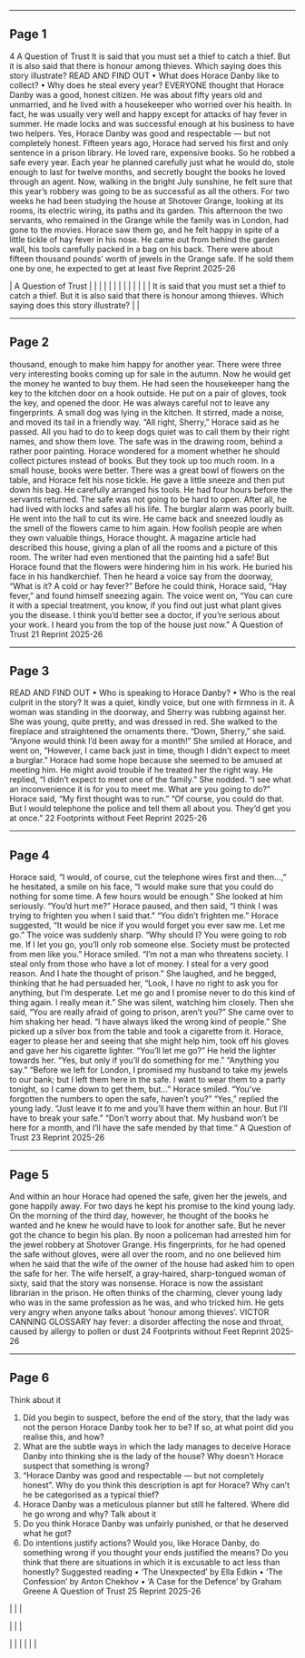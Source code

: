 

---

## Page 1

4
A Question of Trust
It is said that you must set a thief to catch
a thief. But it is also said that there is
honour among thieves. Which saying does
this story illustrate?
READ AND FIND OUT
• What does Horace Danby like to collect?
• Why does he steal every year?
EVERYONE thought that Horace Danby was a good, honest citizen. He was
about fifty years old and unmarried, and he lived with a housekeeper
who worried over his health. In fact, he was usually very well and happy
except for attacks of hay fever in summer. He made locks and was
successful enough at his business to have two helpers. Yes, Horace
Danby was good and respectable — but not completely honest.
Fifteen years ago, Horace had served his first and only sentence in
a prison library. He loved rare, expensive books. So he robbed a safe
every year. Each year he planned carefully just what he would do,
stole enough to last for twelve months, and secretly bought the books
he loved through an agent.
Now, walking in the bright July sunshine, he felt sure that this
year’s robbery was going to be as successful as all the others. For
two weeks he had been studying the house at Shotover Grange, looking
at its rooms, its electric wiring, its paths and its garden. This afternoon
the two servants, who remained in the Grange while the family was
in London, had gone to the movies. Horace saw them go, and he felt
happy in spite of a little tickle of hay fever in his nose. He came out
from behind the garden wall, his tools carefully packed in a bag
on his back.
There were about fifteen thousand pounds’ worth of jewels in the
Grange safe. If he sold them one by one, he expected to get at least five
Reprint 2025-26

| A Question of Trust |  |  |
|  |  |  |
|  |  |  |
|  | It is said that you must set a thief to catch
a thief. But it is also said that there is
honour among thieves. Which saying does
this story illustrate? |  |



---

## Page 2

thousand, enough to make him happy for another year. There were
three very interesting books coming up for sale in the autumn. Now he
would get the money he wanted to buy them.
He had seen the housekeeper hang the key to the kitchen door on a
hook outside. He put on a pair of gloves, took the key, and opened the
door. He was always careful not to leave any fingerprints.
A small dog was lying in the kitchen. It stirred, made a noise, and
moved its tail in a friendly way.
“All right, Sherry,” Horace said as he passed. All you had to do to
keep dogs quiet was to call them by their right names, and show
them love.
The safe was in the drawing room, behind a rather poor painting.
Horace wondered for a moment whether he should collect pictures
instead of books. But they took up too much room. In a small house,
books were better.
There was a great bowl of flowers on the table, and Horace felt
his nose tickle. He gave a little sneeze and then put down his bag.
He carefully arranged his tools. He had four hours before the
servants returned.
The safe was not going to be hard to open. After all, he had lived
with locks and safes all his life. The burglar alarm was poorly built.
He went into the hall to cut its wire. He came back and sneezed loudly
as the smell of the flowers came to him again.
How foolish people are when they own valuable things, Horace
thought. A magazine article had described this house, giving a plan of
all the rooms and a picture of this room. The writer had even mentioned
that the painting hid a safe!
But Horace found that the flowers were hindering him in his work.
He buried his face in his handkerchief.
Then he heard a voice say from the doorway, “What is it? A cold or
hay fever?”
Before he could think, Horace said, “Hay fever,” and found himself
sneezing again.
The voice went on, “You can cure it with a special treatment, you
know, if you find out just what plant gives you the disease. I think
you’d better see a doctor, if you’re serious about your work. I heard you
from the top of the house just now.”
A Question of Trust 21
Reprint 2025-26

---

## Page 3

READ AND FIND OUT
• Who is speaking to Horace Danby?
• Who is the real culprit in the story?
It was a quiet, kindly voice, but one with firmness in it. A woman
was standing in the doorway, and Sherry was rubbing against her.
She was young, quite pretty, and was dressed in red. She walked to
the fireplace and straightened the ornaments there.
“Down, Sherry,” she said. “Anyone would think I’d been away for a
month!” She smiled at Horace, and went on, “However, I came back
just in time, though I didn’t expect to meet a burglar.”
Horace had some hope because she seemed to be amused at meeting
him. He might avoid trouble if he treated her the right way. He replied,
“I didn’t expect to meet one of the family.”
She nodded. “I see what an inconvenience it is for you to meet me.
What are you going to do?”
Horace said, “My first thought was to run.”
“Of course, you could do that. But I would telephone the police and
tell them all about you. They’d get you at once.”
22 Footprints without Feet
Reprint 2025-26

---

## Page 4

Horace said, “I would, of course, cut the telephone wires first and
then...,” he hesitated, a smile on his face, “I would make sure that you
could do nothing for some time. A few hours would be enough.”
She looked at him seriously. “You’d hurt me?”
Horace paused, and then said, “I think I was trying to frighten you
when I said that.”
“You didn’t frighten me.”
Horace suggested, “It would be nice if you would forget you ever
saw me. Let me go.”
The voice was suddenly sharp. “Why should I? You were going to
rob me. If I let you go, you’ll only rob someone else. Society must be
protected from men like you.”
Horace smiled. “I’m not a man who threatens society. I steal only
from those who have a lot of money. I steal for a very good reason. And
I hate the thought of prison.”
She laughed, and he begged, thinking that he had persuaded her,
“Look, I have no right to ask you for anything, but I’m desperate. Let
me go and I promise never to do this kind of thing again. I really
mean it.”
She was silent, watching him closely. Then she said, “You are really
afraid of going to prison, aren’t you?”
She came over to him shaking her head. “I have always liked the
wrong kind of people.”
She picked up a silver box from the table and took a cigarette from
it. Horace, eager to please her and seeing that she might help him,
took off his gloves and gave her his cigarette lighter.
“You’ll let me go?” He held the lighter towards her.
“Yes, but only if you’ll do something for me.”
“Anything you say.”
“Before we left for London, I promised my husband to take my jewels
to our bank; but I left them here in the safe. I want to wear them to a
party tonight, so I came down to get them, but…”
Horace smiled. “You’ve forgotten the numbers to open the safe,
haven’t you?”
“Yes,” replied the young lady.
“Just leave it to me and you’ll have them within an hour. But I’ll
have to break your safe.”
“Don’t worry about that. My husband won’t be here for a month,
and I’ll have the safe mended by that time.”
A Question of Trust 23
Reprint 2025-26

---

## Page 5

And within an hour
Horace had opened the safe,
given her the jewels, and
gone happily away.
For two days he kept his
promise to the kind young
lady. On the morning of the
third day, however, he
thought of the books he
wanted and he knew he would
have to look for another safe.
But he never got the chance
to begin his plan. By noon a
policeman had arrested him
for the jewel robbery at
Shotover Grange.
His fingerprints, for he
had opened the safe without
gloves, were all over the
room, and no one believed him when he said that the wife of the owner
of the house had asked him to open the safe for her. The wife herself,
a gray-haired, sharp-tongued woman of sixty, said that the story
was nonsense.
Horace is now the assistant librarian in the prison. He often thinks
of the charming, clever young lady who was in the same profession as
he was, and who tricked him. He gets very angry when anyone talks
about ‘honour among thieves’.
VICTOR CANNING
GLOSSARY
hay fever: a disorder affecting the nose and throat, caused by allergy
to pollen or dust
24 Footprints without Feet
Reprint 2025-26

---

## Page 6

Think about it
1. Did you begin to suspect, before the end of the story, that the lady
was not the person Horace Danby took her to be? If so, at what
point did you realise this, and how?
2. What are the subtle ways in which the lady manages to deceive
Horace Danby into thinking she is the lady of the house? Why
doesn’t Horace suspect that something is wrong?
3. “Horace Danby was good and respectable — but not completely
honest”. Why do you think this description is apt for Horace? Why
can’t he be categorised as a typical thief?
4. Horace Danby was a meticulous planner but still he faltered. Where
did he go wrong and why?
Talk about it
1. Do you think Horace Danby was unfairly punished, or that he
deserved what he got?
2. Do intentions justify actions? Would you, like Horace Danby, do
something wrong if you thought your ends justified the means? Do
you think that there are situations in which it is excusable to act
less than honestly?
Suggested reading
• ‘The Unexpected’ by Ella Edkin
• ‘The Confession’ by Anton Chekhov
• ‘A Case for the Defence’ by Graham Greene
A Question of Trust 25
Reprint 2025-26

|  |  |



|  |  |



|  |  |  |  |  |

